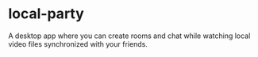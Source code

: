 # local-party
A desktop app where you can create rooms and chat while watching local video files synchronized with your friends.
